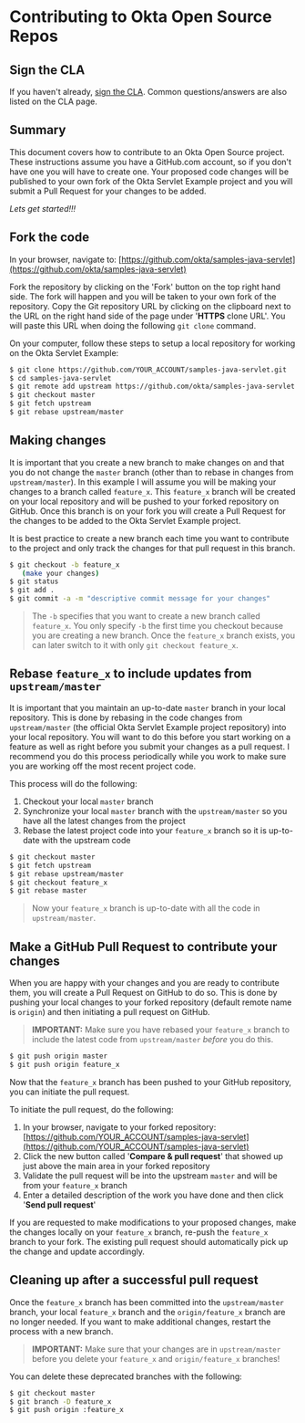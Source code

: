Contributing to Okta Open Source Repos
======================================

Sign the CLA
------------

If you haven't already, [sign the CLA](https://developer.okta.com/cla/).  Common questions/answers are also listed on the CLA page.

Summary
-------
This document covers how to contribute to an Okta Open Source project. These instructions assume you have a GitHub.com account, so if you don't have one you will have to create one. Your proposed code changes will be published to your own fork of the Okta Servlet Example project and you will submit a Pull Request for your changes to be added.

_Lets get started!!!_


Fork the code
-------------

In your browser, navigate to: [https://github.com/okta/samples-java-servlet](https://github.com/okta/samples-java-servlet)

Fork the repository by clicking on the 'Fork' button on the top right hand side.  The fork will happen and you will be taken to your own fork of the repository.  Copy the Git repository URL by clicking on the clipboard next to the URL on the right hand side of the page under '**HTTPS** clone URL'.  You will paste this URL when doing the following `git clone` command.

On your computer, follow these steps to setup a local repository for working on the Okta Servlet Example:

``` bash
$ git clone https://github.com/YOUR_ACCOUNT/samples-java-servlet.git
$ cd samples-java-servlet
$ git remote add upstream https://github.com/okta/samples-java-servlet.git
$ git checkout master
$ git fetch upstream
$ git rebase upstream/master
```


Making changes
--------------

It is important that you create a new branch to make changes on and that you do not change the `master` branch (other than to rebase in changes from `upstream/master`).  In this example I will assume you will be making your changes to a branch called `feature_x`.  This `feature_x` branch will be created on your local repository and will be pushed to your forked repository on GitHub.  Once this branch is on your fork you will create a Pull Request for the changes to be added to the Okta Servlet Example project.

It is best practice to create a new branch each time you want to contribute to the project and only track the changes for that pull request in this branch.

``` bash
$ git checkout -b feature_x
   (make your changes)
$ git status
$ git add .
$ git commit -a -m "descriptive commit message for your changes"
```

> The `-b` specifies that you want to create a new branch called `feature_x`.  You only specify `-b` the first time you checkout because you are creating a new branch.  Once the `feature_x` branch exists, you can later switch to it with only `git checkout feature_x`.


Rebase `feature_x` to include updates from `upstream/master`
------------------------------------------------------------

It is important that you maintain an up-to-date `master` branch in your local repository.  This is done by rebasing in the code changes from `upstream/master` (the official Okta Servlet Example project repository) into your local repository.  You will want to do this before you start working on a feature as well as right before you submit your changes as a pull request.  I recommend you do this process periodically while you work to make sure you are working off the most recent project code.

This process will do the following:

1. Checkout your local `master` branch
2. Synchronize your local `master` branch with the `upstream/master` so you have all the latest changes from the project
3. Rebase the latest project code into your `feature_x` branch so it is up-to-date with the upstream code

``` bash
$ git checkout master
$ git fetch upstream
$ git rebase upstream/master
$ git checkout feature_x
$ git rebase master
```

> Now your `feature_x` branch is up-to-date with all the code in `upstream/master`.


Make a GitHub Pull Request to contribute your changes
-----------------------------------------------------

When you are happy with your changes and you are ready to contribute them, you will create a Pull Request on GitHub to do so.  This is done by pushing your local changes to your forked repository (default remote name is `origin`) and then initiating a pull request on GitHub.

> **IMPORTANT:** Make sure you have rebased your `feature_x` branch to include the latest code from `upstream/master` _before_ you do this.

``` bash
$ git push origin master
$ git push origin feature_x
```

Now that the `feature_x` branch has been pushed to your GitHub repository, you can initiate the pull request.

To initiate the pull request, do the following:

1. In your browser, navigate to your forked repository: [https://github.com/YOUR_ACCOUNT/samples-java-servlet](https://github.com/YOUR_ACCOUNT/samples-java-servlet)
2. Click the new button called '**Compare & pull request**' that showed up just above the main area in your forked repository
3. Validate the pull request will be into the upstream `master` and will be from your `feature_x` branch
4. Enter a detailed description of the work you have done and then click '**Send pull request**'

If you are requested to make modifications to your proposed changes, make the changes locally on your `feature_x` branch, re-push the `feature_x` branch to your fork.  The existing pull request should automatically pick up the change and update accordingly.


Cleaning up after a successful pull request
-------------------------------------------

Once the `feature_x` branch has been committed into the `upstream/master` branch, your local `feature_x` branch and the `origin/feature_x` branch are no longer needed.  If you want to make additional changes, restart the process with a new branch.

> **IMPORTANT:** Make sure that your changes are in `upstream/master` before you delete your `feature_x` and `origin/feature_x` branches!

You can delete these deprecated branches with the following:

``` bash
$ git checkout master
$ git branch -D feature_x
$ git push origin :feature_x
```
